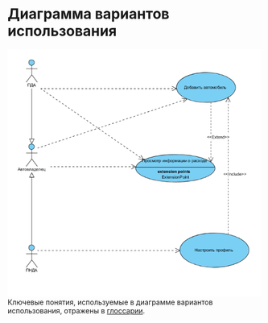 # Диаграмма вариантов использования

![Диаграмма вариантов использования]( ../../../Images/SystemDesign/UseCase.PNG  )
Ключевые понятия, используемые в диаграмме вариантов использования, отражены в [глоссарии](../UseCase/Glossarium.md). 
